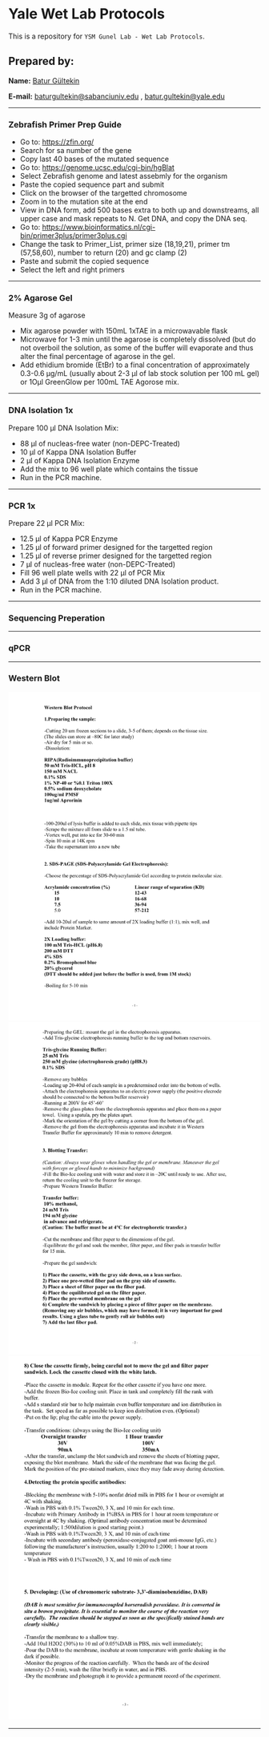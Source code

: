 # Yale Wet Lab Protocols

This is a repository for `YSM Gunel Lab - Wet Lab Protocols`. 

## Prepared by:

**Name:** [Batur Gültekin](https://www.linkedin.com/in/baturgultekin/)

**E-mail:** baturgultekin@sabanciuniv.edu , batur.gultekin@yale.edu

__________

### Zebrafish Primer Prep Guide

- Go to: https://zfin.org/
- Search for sa number of the gene
- Copy last 40 bases of the mutated sequence
- Go to: https://genome.ucsc.edu/cgi-bin/hgBlat
- Select Zebrafish genome and latest assebmly for the organism
- Paste the copied sequence part and submit
- Click on the browser of the targetted chromosome
- Zoom in to the mutation site at the end
- View in DNA form, add 500 bases extra to both up and downstreams, all upper case and mask repeats to N. Get DNA, and copy the DNA seq.
- Go to: https://www.bioinformatics.nl/cgi-bin/primer3plus/primer3plus.cgi
- Change the task to Primer_List, primer size (18,19,21), primer tm (57,58,60), number to return (20) and gc clamp (2)
- Paste and submit the copied sequence
- Select the left and right primers

__________

### 2% Agarose Gel

Measure 3g of agarose
- Mix agarose powder with 150mL 1xTAE in a microwavable flask
- Microwave for 1-3 min until the agarose is completely dissolved (but do not overboil the solution, as some of the buffer will evaporate and thus alter the final percentage of agarose in the gel.
- Add ethidium bromide (EtBr) to a final concentration of approximately 0.3-0.6 μg/mL (usually about 2-3 μl of lab stock solution per 100 mL gel) or 1Oμl GreenGlow per 100mL TAE Agorose mix.

__________

### DNA Isolation 1x

Prepare 100 μl DNA Isolation Mix:
- 88 μl of nucleas-free water (non-DEPC-Treated)
- 10 μl of Kappa DNA Isolation Buffer
- 2 μl of Kappa DNA Isolation Enzyme
- Add the mix to 96 well plate which contains the tissue
- Run in the PCR machine. 

__________

### PCR 1x

Prepare 22 μl PCR Mix:
- 12.5 μl of Kappa PCR Enzyme
- 1.25 μl of forward primer designed for the targetted region
- 1.25 μl of reverse primer designed for the targetted region
- 7 μl of nucleas-free water (non-DEPC-Treated)
- Fill 96 well plate wells with 22 μl of PCR Mix
- Add 3 μl of DNA from the 1:10 diluted DNA Isolation product.
- Run in the PCR machine. 

__________

### Sequencing Preperation

__________

### qPCR

__________

### Western Blot

![](wb1.png)
![](wb2.png)
![](wb3.png)
__________
